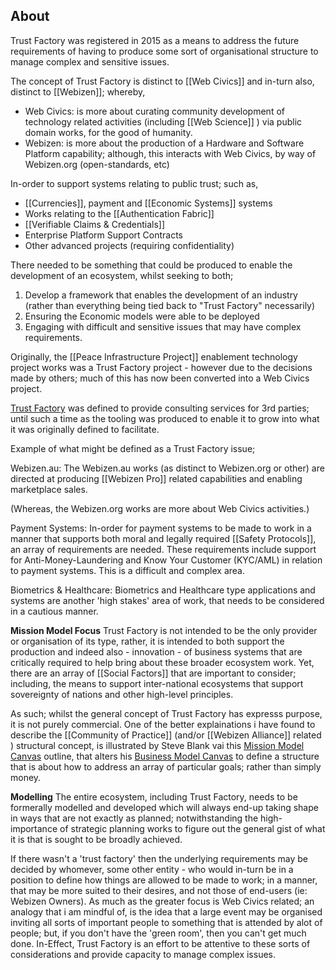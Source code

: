 ## About

Trust Factory was registered in 2015 as a means to address the future requirements of having to produce some sort of organisational structure to manage complex and sensitive issues.

The concept of Trust Factory is distinct to [[Web Civics]] and in-turn also, distinct to [[Webizen]]; whereby,

- Web Civics: is more about curating community development of technology related activities (including [[Web Science]] ) via public domain works, for the good of humanity. 
- Webizen: is more about the production of a Hardware and Software Platform capability; although, this interacts with Web Civics, by way of Webizen.org (open-standards, etc)

In-order to support systems relating to public trust; such as,
- [[Currencies]], payment and [[Economic Systems]] systems
- Works relating to the [[Authentication Fabric]]
- [[Verifiable Claims & Credentials]]
- Enterprise Platform Support Contracts
- Other advanced projects (requiring confidentiality)

There needed to be something that could be produced to enable the development of an ecosystem, whilst seeking to both; 

1. Develop a framework that enables the development of an industry (rather than everything being tied back to "Trust Factory" necessarily)
2. Ensuring the Economic models were able to be deployed
3. Engaging with difficult and sensitive issues that may have complex requirements.

Originally, the [[Peace Infrastructure Project]] enablement technology project works was a Trust Factory project - however due to the decisions made by others; much of this has now been converted into a Web Civics project. 

[Trust Factory](http://trustfactory.com.au/) was defined to provide consulting services for 3rd parties; until such a time as the tooling was produced to enable it to grow into what it was originally defined to facilitate.

Example of what might be defined as a Trust Factory issue;

Webizen.au: The Webizen.au works (as distinct to Webizen.org or other) are directed at producing [[Webizen Pro]] related capabilities and enabling marketplace sales.  

(Whereas, the Webizen.org works are more about Web Civics activities.)

Payment Systems:  In-order for payment systems to be made to work in a manner that supports both moral and legally required [[Safety Protocols]], an array of requirements are needed.  These requirements include support for Anti-Money-Laundering and Know Your Customer (KYC/AML) in relation to payment systems. This is a difficult and complex area.

Biometrics & Healthcare:  Biometrics and Healthcare type applications and systems are another 'high stakes' area of work, that needs to be considered in a cautious manner.

**Mission Model Focus**
Trust Factory is not intended to be the only provider or organisation of its type, rather, it is intended to both support the production and indeed also - innovation - of business systems that are critically required to help bring about these broader ecosystem work.  Yet, there are an array of [[Social Factors]] that are important to consider; including, the means to support inter-national ecosystems that support sovereignty of nations and other high-level principles.

As such; whilst the general concept of Trust Factory has expresss purpose, it is not purely commercial.  One of the better explainations i have found to describe the [[Community of Practice]] (and/or [[Webizen Alliance]] related ) structural concept, is illustrated by Steve Blank vai this [Mission Model Canvas](https://www.strategyzer.com/blog/posts/2016/2/24/the-mission-model-canvas-an-adapted-business-model-canvas-for-mission-driven-organizations) outline, that alters his [Business Model Canvas](https://www.strategyzer.com/canvas/business-model-canvas) to define a structure that is about how to address an array of particular goals; rather than simply money.

**Modelling**
The entire ecosystem, including Trust Factory, needs to be formerally modelled and developed which will always end-up taking shape in ways that are not exactly as planned; notwithstanding the high-importance of strategic planning works to figure out the general gist of what it is that is sought to be broadly achieved.  

If there wasn't a 'trust factory' then the underlying requirements may be decided by whomever, some other entity - who would in-turn be in a position to define how things are allowed to be made to work; in a manner, that may be more suited to their desires, and not those of end-users (ie: Webizen Owners).  As much as the greater focus is Web Civics related; an analogy that i am mindful of, is the idea that a large event may be organised inviting all sorts of important people to something that is attended by alot of people; but, if you don't have the 'green room', then you can't get much done.  In-Effect, Trust Factory is an effort to be attentive to these sorts of considerations and provide capacity to manage complex issues.